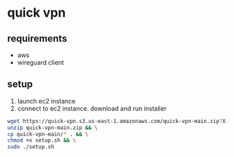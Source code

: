 # quick vpn

## requirements
- aws
- wireguard client

## setup
1. launch ec2 instance
2. connect to ec2 instance. download and run installer
```bash
wget https://quick-vpn.s3.us-east-1.amazonaws.com/quick-vpn-main.zip?X-Amz-Algorithm=AWS4-HMAC-SHA256&X-Amz-Credential=AKIAXUQDOWHQCVC7HHEJ%2F20230907%2Fus-east-1%2Fs3%2Faws4_request&X-Amz-Date=20230907T164724Z&X-Amz-Expires=3600&X-Amz-SignedHeaders=host&X-Amz-Signature=421f5cac576584e3e55e92a846f30f3d724d35c7c4d41ea42aacbc687b040e0a && \
unzip quick-vpn-main.zip && \
cp quick-vpn-main/* . && \
chmod +x setup.sh && \
sudo ./setup.sh
```
